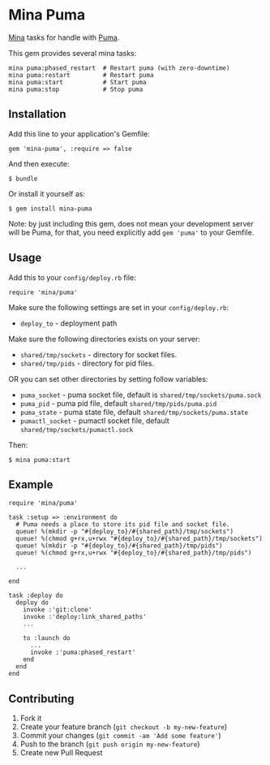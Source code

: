 # Mina Puma

[Mina](https://github.com/nadarei/mina) tasks for handle with
[Puma](https://github.com/puma/puma).

This gem provides several mina tasks:

    mina puma:phased_restart  # Restart puma (with zero-downtime)
    mina puma:restart         # Restart puma
    mina puma:start           # Start puma
    mina puma:stop            # Stop puma

## Installation

Add this line to your application's Gemfile:

    gem 'mina-puma', :require => false

And then execute:

    $ bundle

Or install it yourself as:

    $ gem install mina-puma
    
Note: by just including this gem, does not mean your development server will be Puma, for that, you need explicitly add `gem 'puma'` to your Gemfile.

## Usage

Add this to your `config/deploy.rb` file:

    require 'mina/puma'

Make sure the following settings are set in your `config/deploy.rb`:

* `deploy_to`   - deployment path

Make sure the following directories exists on your server:

* `shared/tmp/sockets` - directory for socket files.
* `shared/tmp/pids` - directory for pid files.

OR you can set other directories by setting follow variables:

* `puma_socket` - puma socket file, default is `shared/tmp/sockets/puma.sock`
* `puma_pid` - puma pid file, default `shared/tmp/pids/puma.pid`
* `puma_state` - puma state file, default `shared/tmp/sockets/puma.state`
* `pumactl_socket` - pumactl socket file, default `shared/tmp/sockets/pumactl.sock`

Then:

```
$ mina puma:start
```

## Example

    require 'mina/puma'

    task :setup => :environment do
      # Puma needs a place to store its pid file and socket file.
      queue! %(mkdir -p "#{deploy_to}/#{shared_path}/tmp/sockets")
      queue! %(chmod g+rx,u+rwx "#{deploy_to}/#{shared_path}/tmp/sockets")
      queue! %(mkdir -p "#{deploy_to}/#{shared_path}/tmp/pids")
      queue! %(chmod g+rx,u+rwx "#{deploy_to}/#{shared_path}/tmp/pids")

      ...

    end

    task :deploy do
      deploy do
        invoke :'git:clone'
        invoke :'deploy:link_shared_paths'
        ...

        to :launch do
          ...
          invoke :'puma:phased_restart'
        end
      end
    end

## Contributing

1. Fork it
2. Create your feature branch (`git checkout -b my-new-feature`)
3. Commit your changes (`git commit -am 'Add some feature'`)
4. Push to the branch (`git push origin my-new-feature`)
5. Create new Pull Request
